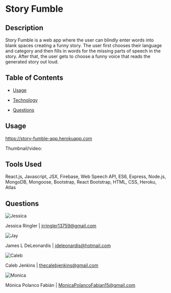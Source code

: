 # Story Fumble

## Description

Story Fumble is a web app where the user can blindly enter words into blank spaces creating a funny story. The user first chooses their language and category and then fills in words for the missing parts of speech in the story. After that, the user gets to choose a funny voice that reads the generated story out loud.

## Table of Contents

* [Usage](#usage)

* [Technology](#Technology)

* [Questions](#questions)

## Usage
https://story-fumble-app.herokuapp.com

Thumbnail/video:

## Tools Used
React.js, Javascript, JSX, Firebase, Web Speech API, ES6, Express, Node.js, MongoDB, Mongoose, Bootstrap, React Bootstrap, HTML, CSS, Heroku, Atlas

## Questions

![Jessica](https://avatars2.githubusercontent.com/u/59769199?s=460&u=95cb9005c7abcfae8a3778ca62c02c35953a9cc8&v=4)

Jessica Ringler | jrringler13759@gmail.com

![Jay](https://avatars2.githubusercontent.com/u/58078950?s=460&u=e56c9798b1df39ccbdff843beedb5923f1330645&v=4)

James L DeLeonardis | jdeleonardis@hotmail.com

![Caleb](https://avatars1.githubusercontent.com/u/61090444?s=460&v=4)

Caleb Jenkins | thecalebjenkins@gmail.com

![Monica](https://avatars3.githubusercontent.com/u/60660512?v=4)

Mónica Polanco Fabián | MonicaPolancoFabian15@gmail.com
